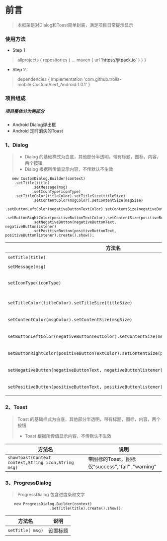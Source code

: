 # 前言
>本框架是对Dialog和Toast简单封装，满足项目日常提示显示
### 使用方法
* Step 1
 > allprojects {
		repositories {
			...
			maven { url 'https://jitpack.io' }
		}
	}
* Step 2
 > dependencies {
	        implementation 'com.github.troila-mobile:CustomAlert_Android:1.0.1'
	}
### 项目组成
##### 项目整体分为两部分
* Android Dialog弹出框
* Android 定时消失的Toast

### 1、Dialog
>* Dialog 的基础样式为白底，其他部分半透明，带有标题，图标，内容，两个按钮
>* Dialog 根据所传值显示内容，不传默认不生效
>
       new CustomDialog.Builder(context)
		.setTitle(title)
                .setMessage(msg)
                .setIconType(iconType)
		.setTitleColor(titleColor).setTitleSize(titleSize)
                .setContentColor(msgColor).setContentSize(msgSize)
                .setButtonLeftColor(negativeButtonTextColor).setContentSize(negativeButtonTextSize)
                .setButtonRightColor(positiveButtonTextColor).setContentSize(positiveButtonTextSize)
                .setNegativeButton(negativeButtonText, negativeButtonlistener)
                .setPositiveButton(positiveButtonText, positiveButtonlistener).create().show();
   
| 方法名 | 说明 | 
| - | - | 
|`setTitle(title)`| 设置标题|
| `setMessage(msg)` | 设置内容 |
| `setIconType(iconType)` | 设置图标仅"success","fail" ,"warning" |
| `setTitleColor(titleColor).setTitleSize(titleSize)` | 设置标题的样式，颜色字体|
| `setContentColor(msgColor).setContentSize(msgSize)` | 设置内容的样式，颜色字体|
| `setButtonLeftColor(negativeButtonTextColor).setContentSize(negativeButtonTextSize)` | 设置左边按钮的样式，颜色字体|
| `setButtonRightColor(positiveButtonTextColor).setContentSize(positiveButtonTextSize)` | 设置右边按钮的样式，颜色字体|
| `setNegativeButton(negativeButtonText, negativeButtonlistener)` | 设置按钮文字和事件|
| `setPositiveButton(positiveButtonText, positiveButtonlistener)` | 设置按钮文字和事件|
### 2、Toast
>Toast 的基础样式为白底，其他部分半透明，带有标题，图标，内容，两个按钮
>* Toast 根据所传值显示内容，不传默认不生效
>
| 方法名 | 说明 | 
| - | - | 
| `showToast(Context context,String icon,String msg)` | 带图标的Toast，图标仅"success","fail" ,"warning"  |
### 3、ProgressDialog
>ProgressDialog 包含进度条和文字
>
 		new ProgressDialog.Builder(context)
                        .setTitle(title).create().show();
| 方法名 | 说明 | 
| - | - | 
|`setTitle( msg)`| 设置标题|

